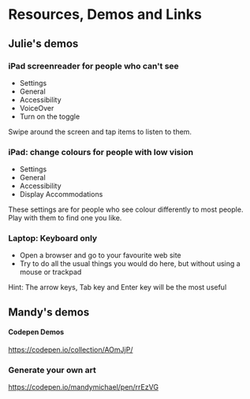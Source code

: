 # Resources, Demos and Links

## Julie's demos

### iPad screenreader for people who can't see

* Settings
* General
* Accessibility
* VoiceOver
* Turn on the toggle


Swipe around the screen and tap items to listen to them.

### iPad: change colours for people with low vision

* Settings
* General
* Accessibility
* Display Accommodations

These settings are for people who see colour differently to most people. Play with them to find one you like.

### Laptop: Keyboard only

* Open a browser and go to your favourite web site
* Try to do all the usual things you would do here, but without using a mouse or trackpad

Hint: The arrow keys, Tab key and Enter key will be the most useful


## Mandy's demos

#### Codepen Demos

https://codepen.io/collection/AOmJjP/

### Generate your own art

https://codepen.io/mandymichael/pen/rrEzVG

###
